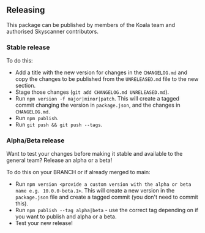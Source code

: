 ## Releasing

This package can be published by members of the Koala team and authorised Skyscanner contributors.

### Stable release

To do this:

- Add a title with the new version for changes in the `CHANGELOG.md` and copy the changes to be published from the `UNRELEASED.md` file to the new section.
- Stage those changes (`git add CHANGELOG.md UNRELEASED.md`).
- Run `npm version -f major|minor|patch`. This will create a tagged commit changing the version in `package.json`, and the changes in `CHANGELOG.md`.
- Run `npm publish`.
- Run `git push && git push --tags`.

### Alpha/Beta release

Want to test your changes before making it stable and available to the general team? Release an alpha or a beta!

To do this on your BRANCH or if already merged to main:

- Run `npm version <provide a custom version with the alpha or beta name e.g. 10.0.0-beta.1>`. This will create a new version in the `package.json` file and create a tagged commit (you don't need to commit this).
- Run `npm publish --tag alpha|beta` - use the correct tag depending on if you want to publish and alpha or a beta.
- Test your new release!
